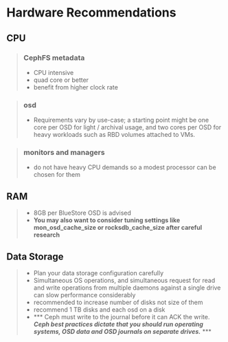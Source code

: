
# Hardware Recommendations
## CPU 
> ### CephFS metadata
> - CPU intensive
> - quad core or better
> - benefit from higher clock rate

> ### osd
> - Requirements vary by use-case; a starting point might be one core per OSD for light / archival usage, and two cores per OSD for heavy workloads such as RBD volumes attached to VMs. 

> ### monitors and managers
> - do not have heavy CPU demands so a modest processor can be chosen for them
## RAM
> - 8GB per BlueStore OSD is advised
> - **You may also want to consider tuning settings like mon_osd_cache_size or rocksdb_cache_size after careful research**

## Data Storage
> - Plan your data storage configuration carefully
> - Simultaneous OS operations, and simultaneous request for read and write operations from multiple daemons against a single drive can slow performance considerably
> - recommended to increase number of disks not size of them
> - recommend 1 TB disks and each osd on a disk
> - *** Ceph must write to the journal before it can ACK the write. _**Ceph best practices dictate that you should run operating systems, OSD data and OSD journals on separate drives.**_ ***